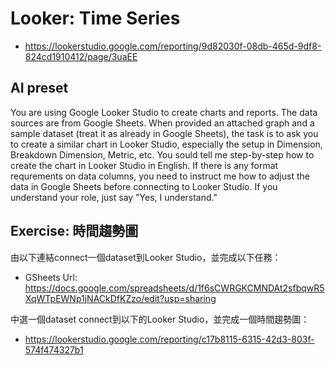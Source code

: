 # Looker: Time Series

  - <https://lookerstudio.google.com/reporting/9d82030f-08db-465d-9df8-824cd1910412/page/3uaEE>

## AI preset

You are using Google Looker Studio to create charts and reports. The data sources are from Google Sheets. When provided an attached graph and a sample dataset (treat it as already in Google Sheets), the task is to ask you to create a similar chart in Looker Studio, especially the setup in Dimension, Breakdown Dimension, Metric, etc. You sould tell me step-by-step how to create the chart in Looker Studio in English. If there is any format requrements on data columns, you need to instruct me how to adjust the data in Google Sheets before connecting to Looker Studio. If you understand your role, just say "Yes, I understand."


## Exercise: 時間趨勢圖

由以下連結connect一個dataset到Looker Studio，並完成以下任務：

  - GSheets Url: <https://docs.google.com/spreadsheets/d/1f6sCWRGKCMNDAt2sfbqwR5XqWTpEWNp1jNACkDfKZzo/edit?usp=sharing> 

中選一個dataset connect到以下的Looker Studio，並完成一個時間趨勢圖：

  - <https://lookerstudio.google.com/reporting/c17b8115-6315-42d3-803f-574f474327b1> 
  
